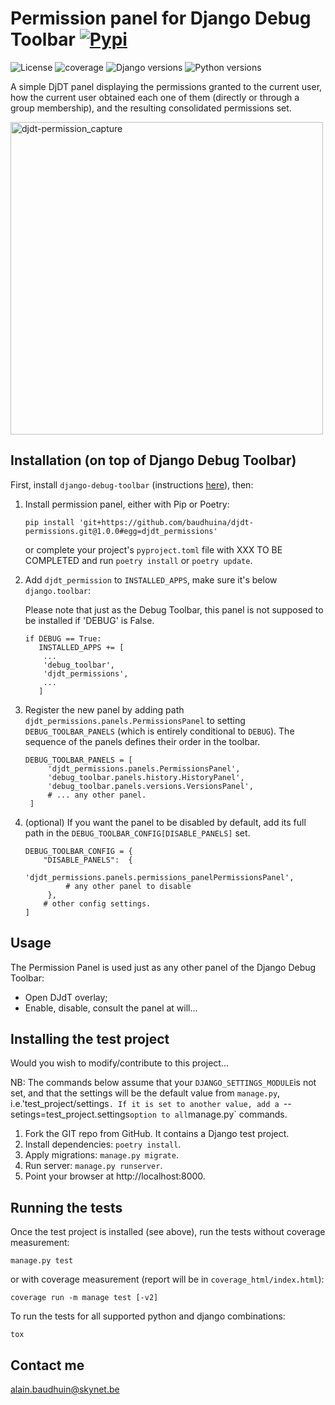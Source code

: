 # Permission panel for Django Debug Toolbar [![Pypi](https://img.shields.io/pypi/v/djdt-permissions)](http://pypi.org/project/djdt-permissions)

![License](https://img.shields.io/pypi/l/djdt-permissions)
![coverage](https://img.shields.io/badge/Coverage-94%25-green)
![Django versions](https://img.shields.io/pypi/djversions/djdt-permissions)
![Python versions](https://img.shields.io/pypi/pyversions/djdt-permissions)

A simple DjDT panel displaying the permissions granted to the current user, how the 
current user obtained each one of them (directly or through a group 
membership), and the resulting consolidated permissions set.

<img width="500" alt="djdt-permission_capture" src="https://github.com/baudhuina/djdt-permissions/assets/26870372/b936a1a1-b9f7-48c8-a9ee-a9c9f77c6989">

## Installation (on top of Django Debug Toolbar)

First, install `django-debug-toolbar` (instructions 
<a href='https://django-debug-toolbar.readthedocs.io/en/latest/installation.html' target='_blank'>here</a>), then:


1. Install permission panel, either with Pip or Poetry:

      ```
      pip install 'git+https://github.com/baudhuina/djdt-permissions.git@1.0.0#egg=djdt_permissions'
      ```
      or complete your project's  `pyproject.toml` file with XXX TO BE COMPLETED and run `poetry install` or `poetry update`.

    <!---
          ```
          pip install djdt-permissions
          ```
    -->

2. Add `djdt_permission` to `INSTALLED_APPS`, make sure it's below `django.toolbar`:

   Please note that just as the Debug Toolbar, this panel is not supposed to be installed if 'DEBUG' is False.

      ```
      if DEBUG == True:
         INSTALLED_APPS += [
          ...
          'debug_toolbar',
          'djdt_permissions',
          ...
         ]
      ```

3. Register the new panel by adding path `djdt_permissions.panels.PermissionsPanel` 
 to setting `DEBUG_TOOLBAR_PANELS` (which is entirely conditional to `DEBUG`). The 
 sequence of the panels defines their order in the toolbar.

   ```
   DEBUG_TOOLBAR_PANELS = [
        'djdt_permissions.panels.PermissionsPanel',
        'debug_toolbar.panels.history.HistoryPanel',
        'debug_toolbar.panels.versions.VersionsPanel',
        # ... any other panel.
    ]
   ```
   
4. (optional) If you want the panel to be disabled by default, add its full path
    in the `DEBUG_TOOLBAR_CONFIG[DISABLE_PANELS]` set.

    ```
    DEBUG_TOOLBAR_CONFIG = {
        "DISABLE_PANELS":  {
             'djdt_permissions.panels.permissions_panelPermissionsPanel',
             # any other panel to disable
         },
        # other config settings.
    ]
    ```

<!--- Currently no migrations 
   5. Apply migrations:

   ```
   manage.py migrate [--database=<your_database>] [--settings=<your_settings>]
   ```
-->
## Usage

The Permission Panel is used just as any other panel of the Django Debug Toolbar:
- Open DJdT overlay;
- Enable, disable, consult the panel at will...


## Installing the test project

Would you wish to modify/contribute to this project...

NB: The commands below assume that your 
`DJANGO_SETTINGS_MODULE`is not set, and that the settings will be the default value from `manage.py`, 
i.e.'test_project/settings`. If it is set to another value, add a `--setings=test_project.settings` option
to all `manage.py` commands.

1. Fork the GIT repo from GitHub. It contains a Django test project.
2. Install dependencies: `poetry install`.
3. Apply migrations: `manage.py migrate`.
4. Run server: `manage.py runserver`.
5. Point your browser at http://localhost:8000.

## Running the tests

Once the test project is installed (see above), run the tests without coverage measurement:

```
manage.py test
```

or with coverage measurement (report will be in `coverage_html/index.html`):

```
coverage run -m manage test [-v2]
```

To run the tests for all supported python and django combinations:

```
tox
```

## Contact me

[alain.baudhuin@skynet.be](mailto:alain.baudhuin@skynet.be)
